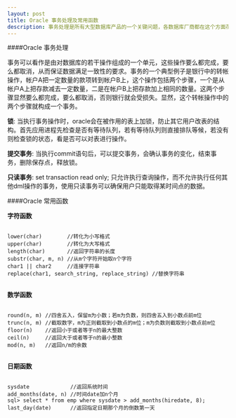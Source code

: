 ```yaml
---
layout: post 
title: Oracle 事务处理及常用函数 
description: 事务处理是所有大型数据库产品的一个关键问题，各数据库厂商都在这个方面花费了很大精力，不同的事务处理方式会导致数据库性能和功能上的巨大差异。事务处理也是数据库管理员与数据库应用程序开发人员必须深刻理解的一个问题，对这个问题的疏忽可能会导致应用程序逻辑错误以及效率低下。 
---
```


####Oracle 事务处理 

<div class="block">
事务可以看作是由对数据库的若干操作组成的一个单元，这些操作要么都完成，要么都取消，从而保证数据满足一致性的要求。事务的一个典型例子是银行中的转帐操作，帐户A把一定数量的款项转到帐户B上，这个操作包括两个步骤，一个是从帐户A上把存款减去一定数量，二是在帐户B上把存款加上相同的数量。这两个步骤显然要么都完成，要么都取消，否则银行就会受损失。显然，这个转帐操作中的两个步骤就构成一个事务。
</div>

<span class="circle"></span><b>锁</b>: 当执行事务操作时，oracle会在被作用的表上加锁，防止其它用户改表的结构。首先应用进程先检查是否有等待队列，若有等待队列则直接排队等候，若没有则检查锁的状态，看是否可以对表进行操作。

<span class="circle"></span><b>提交事务</b>: 当执行commit语句后，可以提交事务，会确认事务的变化，结束事务，删除保存点，释放锁。

<span class="circle"></span><b>只读事务</b>: set transaction read only; 只允许执行查询操作，而不允许执行任何其他dml操作的事务，使用只读事务可以确保用户只能取得某时间点的数据。 

####Oracle 常用函数

<span class="circle"></span><b>字符函数</b>

<pre>
<code id='code-customize'>
lower(char)        //转化为小写格式
upper(char)        //转化为大写格式
length(char)       //返回字符串的长度
substr(char, m, n) //从m个字符开始取n个字符
char1 || char2     //连接字符串
replace(char1, search_string, replace_string) //替换字符串
</code>
</pre>

<span class="circle"></span><b>数学函数</b>

<pre>
<code id='code-customize'>
round(n, m) //四舍五入，保留m为小数；若m为负数，则四舍五入到小数点前m位
trunc(n, m) //截取数字，m为正则截取到小数点的m位；m为负数则截取到小数点前m位
floor(n)    //返回小于或者等于n的最大整数
ceil(n)     //返回大于或者等于n的最小整数
mod(n, m)   //返回n/m的余数
</code>
</pre>

<span class="circle"></span><b>日期函数</b>

<pre>
<code id='code-customize'>
sysdate             //返回系统时间
add_months(date, n) //时间date加n个月   
sql> select * from emp where sysdate > add_months(hiredate, 8);
last_day(date)      //返回指定日期那个月的倒数第一天
</code>
</pre>

